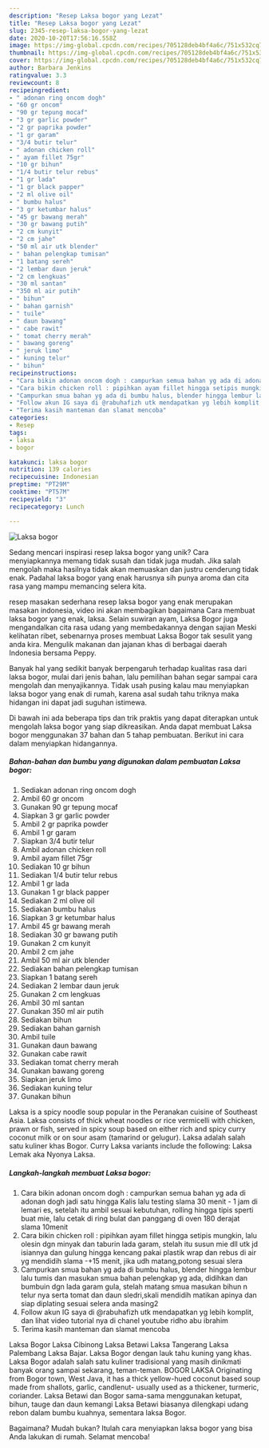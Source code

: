 ```yaml
---
description: "Resep Laksa bogor yang Lezat"
title: "Resep Laksa bogor yang Lezat"
slug: 2345-resep-laksa-bogor-yang-lezat
date: 2020-10-20T17:56:16.558Z
image: https://img-global.cpcdn.com/recipes/705128deb4bf4a6c/751x532cq70/laksa-bogor-foto-resep-utama.jpg
thumbnail: https://img-global.cpcdn.com/recipes/705128deb4bf4a6c/751x532cq70/laksa-bogor-foto-resep-utama.jpg
cover: https://img-global.cpcdn.com/recipes/705128deb4bf4a6c/751x532cq70/laksa-bogor-foto-resep-utama.jpg
author: Barbara Jenkins
ratingvalue: 3.3
reviewcount: 8
recipeingredient:
- " adonan ring oncom dogh"
- "60 gr oncom"
- "90 gr tepung mocaf"
- "3 gr garlic powder"
- "2 gr paprika powder"
- "1 gr garam"
- "3/4 butir telur"
- " adonan chicken roll"
- " ayam fillet 75gr"
- "10 gr bihun"
- "1/4 butir telur rebus"
- "1 gr lada"
- "1 gr black papper"
- "2 ml olive oil"
- " bumbu halus"
- "3 gr ketumbar halus"
- "45 gr bawang merah"
- "30 gr bawang putih"
- "2 cm kunyit"
- "2 cm jahe"
- "50 ml air utk blender"
- " bahan pelengkap tumisan"
- "1 batang sereh"
- "2 lembar daun jeruk"
- "2 cm lengkuas"
- "30 ml santan"
- "350 ml air putih"
- " bihun"
- " bahan garnish"
- " tuile"
- " daun bawang"
- " cabe rawit"
- " tomat cherry merah"
- " bawang goreng"
- " jeruk limo"
- " kuning telur"
- " bihun"
recipeinstructions:
- "Cara bikin adonan oncom dogh : campurkan semua bahan yg ada di adonan dogh jadi satu hingga Kalis lalu testing slama 30 menit - 1 jam di lemari es, setelah itu ambil sesuai kebutuhan, rolling hingga tipis sperti buat mie, lalu cetak di ring bulat dan panggang di oven 180 derajat slama 10menit"
- "Cara bikin chicken roll : pipihkan ayam fillet hingga setipis mungkin, lalu olesin dgn minyak dan taburin lada garam, stelah itu susun mie dll utk jd isiannya dan gulung hingga kencang pakai plastik wrap dan rebus di air yg mendidih slama -+15 menit, jika udh matang,potong sesuai slera"
- "Campurkan smua bahan yg ada di bumbu halus, blender hingga lembur lalu tumis dan masukan smua bahan pelengkap yg ada, didihkan dan bumbuin dgn lada garam gula, stelah matang smua masukan bihun n telur nya serta tomat dan daun sledri,skali mendidih matikan apinya dan siap diplating sesuai selera anda masing2"
- "Follow akun IG saya di @rabuhafizh utk mendapatkan yg lebih komplit, dan lihat video tutorial nya di chanel youtube ridho abu ibrahim"
- "Terima kasih manteman dan slamat mencoba"
categories:
- Resep
tags:
- laksa
- bogor

katakunci: laksa bogor 
nutrition: 139 calories
recipecuisine: Indonesian
preptime: "PT29M"
cooktime: "PT57M"
recipeyield: "3"
recipecategory: Lunch

---
```



![Laksa bogor](https://img-global.cpcdn.com/recipes/705128deb4bf4a6c/751x532cq70/laksa-bogor-foto-resep-utama.jpg)

Sedang mencari inspirasi resep laksa bogor yang unik? Cara menyiapkannya memang tidak susah dan tidak juga mudah. Jika salah mengolah maka hasilnya tidak akan memuaskan dan justru cenderung tidak enak. Padahal laksa bogor yang enak harusnya sih punya aroma dan cita rasa yang mampu memancing selera kita.

resep masakan sederhana resep laksa bogor yang enak merupakan masakan indonesia, video ini akan membagikan bagaimana Cara membuat laksa bogor yang enak, laksa. Selain suwiran ayam, Laksa Bogor juga mengandalkan cita rasa udang yang membedakannya dengan sajian Meski kelihatan ribet, sebenarnya proses membuat Laksa Bogor tak sesulit yang anda kira. Mengulik makanan dan jajanan khas di berbagai daerah Indonesia bersama Peppy.

Banyak hal yang sedikit banyak berpengaruh terhadap kualitas rasa dari laksa bogor, mulai dari jenis bahan, lalu pemilihan bahan segar sampai cara mengolah dan menyajikannya. Tidak usah pusing kalau mau menyiapkan laksa bogor yang enak di rumah, karena asal sudah tahu triknya maka hidangan ini dapat jadi suguhan istimewa.


Di bawah ini ada beberapa tips dan trik praktis yang dapat diterapkan untuk mengolah laksa bogor yang siap dikreasikan. Anda dapat membuat Laksa bogor menggunakan 37 bahan dan 5 tahap pembuatan. Berikut ini cara dalam menyiapkan hidangannya.

<!--inarticleads1-->

##### Bahan-bahan dan bumbu yang digunakan dalam pembuatan Laksa bogor:

1. Sediakan  adonan ring oncom dogh
1. Ambil 60 gr oncom
1. Gunakan 90 gr tepung mocaf
1. Siapkan 3 gr garlic powder
1. Ambil 2 gr paprika powder
1. Ambil 1 gr garam
1. Siapkan 3/4 butir telur
1. Ambil  adonan chicken roll
1. Ambil  ayam fillet 75gr
1. Sediakan 10 gr bihun
1. Sediakan 1/4 butir telur rebus
1. Ambil 1 gr lada
1. Gunakan 1 gr black papper
1. Sediakan 2 ml olive oil
1. Sediakan  bumbu halus
1. Siapkan 3 gr ketumbar halus
1. Ambil 45 gr bawang merah
1. Sediakan 30 gr bawang putih
1. Gunakan 2 cm kunyit
1. Ambil 2 cm jahe
1. Ambil 50 ml air utk blender
1. Sediakan  bahan pelengkap tumisan
1. Siapkan 1 batang sereh
1. Sediakan 2 lembar daun jeruk
1. Gunakan 2 cm lengkuas
1. Ambil 30 ml santan
1. Gunakan 350 ml air putih
1. Sediakan  bihun
1. Sediakan  bahan garnish
1. Ambil  tuile
1. Gunakan  daun bawang
1. Gunakan  cabe rawit
1. Sediakan  tomat cherry merah
1. Gunakan  bawang goreng
1. Siapkan  jeruk limo
1. Sediakan  kuning telur
1. Gunakan  bihun


Laksa is a spicy noodle soup popular in the Peranakan cuisine of Southeast Asia. Laksa consists of thick wheat noodles or rice vermicelli with chicken, prawn or fish, served in spicy soup based on either rich and spicy curry coconut milk or on sour asam (tamarind or gelugur). Laksa adalah salah satu kuliner khas Bogor. Curry Laksa variants include the following: Laksa Lemak aka Nyonya Laksa. 

<!--inarticleads2-->

##### Langkah-langkah membuat Laksa bogor:

1. Cara bikin adonan oncom dogh : campurkan semua bahan yg ada di adonan dogh jadi satu hingga Kalis lalu testing slama 30 menit - 1 jam di lemari es, setelah itu ambil sesuai kebutuhan, rolling hingga tipis sperti buat mie, lalu cetak di ring bulat dan panggang di oven 180 derajat slama 10menit
1. Cara bikin chicken roll : pipihkan ayam fillet hingga setipis mungkin, lalu olesin dgn minyak dan taburin lada garam, stelah itu susun mie dll utk jd isiannya dan gulung hingga kencang pakai plastik wrap dan rebus di air yg mendidih slama -+15 menit, jika udh matang,potong sesuai slera
1. Campurkan smua bahan yg ada di bumbu halus, blender hingga lembur lalu tumis dan masukan smua bahan pelengkap yg ada, didihkan dan bumbuin dgn lada garam gula, stelah matang smua masukan bihun n telur nya serta tomat dan daun sledri,skali mendidih matikan apinya dan siap diplating sesuai selera anda masing2
1. Follow akun IG saya di @rabuhafizh utk mendapatkan yg lebih komplit, dan lihat video tutorial nya di chanel youtube ridho abu ibrahim
1. Terima kasih manteman dan slamat mencoba


Laksa Bogor Laksa Cibinong Laksa Betawi Laksa Tangerang Laksa Palembang Laksa Bajar. Laksa Bogor dengan lauk tahu kuning yang khas. Laksa Bogor adalah salah satu kuliner tradisional yang masih dinikmati banyak orang sampai sekarang, teman-teman. BOGOR LAKSA Originating from Bogor town, West Java, it has a thick yellow-hued coconut based soup made from shallots, garlic, candlenut- usually used as a thickener, turmeric, coriander. Laksa Betawi dan Bogor sama-sama menggunakan ketupat, bihun, tauge dan daun kemangi Laksa Betawi biasanya dilengkapi udang rebon dalam bumbu kuahnya, sementara laksa Bogor. 

Bagaimana? Mudah bukan? Itulah cara menyiapkan laksa bogor yang bisa Anda lakukan di rumah. Selamat mencoba!
